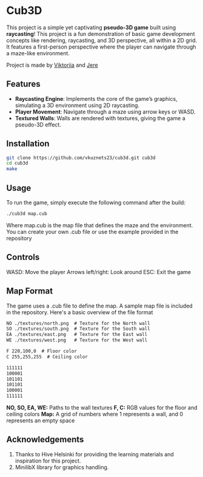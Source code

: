 # Cub3D
This project is a simple yet captivating **pseudo-3D game** built using **raycasting**! This project is a fun demonstration of basic game development concepts like rendering, raycasting, and 3D perspective, all within a 2D grid. It features a first-person perspective where the player can navigate through a maze-like environment.

Project is made by [Viktoriia](https://github.com/vkuznets23) and [Jere](https://github.com/Jerehirvonenn)

## Features
- **Raycasting Engine**: Implements the core of the game’s graphics, simulating a 3D environment using 2D raycasting.
- **Player Movement**: Navigate through a maze using arrow keys or WASD.
- **Textured Walls**: Walls are rendered with textures, giving the game a pseudo-3D effect.

## Installation
``` bash
git clone https://github.com/vkuznets23/cub3d.git cub3d
cd cub3d
make
```

## Usage
To run the game, simply execute the following command after the build:
``` bash
./cub3d map.cub
```
Where map.cub is the map file that defines the maze and the environment. You can create your own .cub file or use the example provided in the repository

## Controls
WASD: Move the player
Arrows left/right: Look around
ESC: Exit the game

## Map Format
The game uses a .cub file to define the map. A sample map file is included in the repository. Here's a basic overview of the file format
``` txt
NO ./textures/north.png  # Texture for the North wall
SO ./textures/south.png  # Texture for the South wall
EA ./textures/east.png   # Texture for the East wall
WE ./textures/west.png   # Texture for the West wall

F 220,100,0  # Floor color
C 255,255,255  # Ceiling color

111111
100001
101101
101101
100001
111111
```
**NO, SO, EA, WE:** Paths to the wall textures
**F, C:** RGB values for the floor and ceiling colors
**Map:** A grid of numbers where 1 represents a wall, and 0 represents an empty space

## Acknowledgements
1. Thanks to Hive Helsinki for providing the learning materials and inspiration for this project.
2. MinilibX library for graphics handling.
